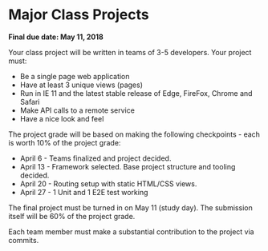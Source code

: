 # Major Class Projects
**Final due date: May 11, 2018**

Your class project will be written in teams of 3-5 developers. Your project must:

 * Be a single page web application
 * Have at least 3 unique views (pages)
 * Run in IE 11 and the latest stable release of Edge, FireFox, Chrome and Safari
 * Make API calls to a remote service
 * Have a nice look and feel

 The project grade will be based on making the following checkpoints - each is worth 10% of the project grade:

  * April 6 - Teams finalized and project decided.
  * April 13 - Framework selected. Base project structure and tooling decided.
  * April 20 - Routing setup with static HTML/CSS views.
  * April 27 - 1 Unit and 1 E2E test working

The final project must be turned in on May 11 (study day). The submission itself will be 60% of the project grade.

Each team member must make a substantial contribution to the project via commits.
